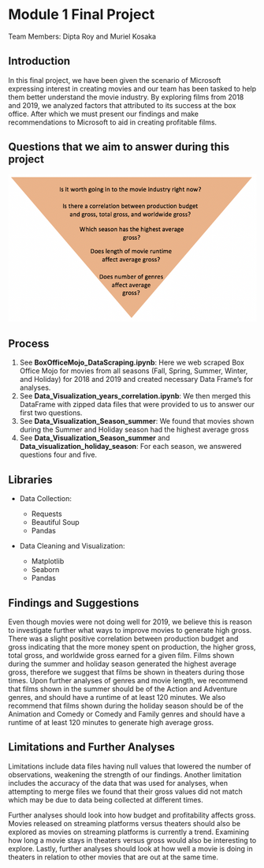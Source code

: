 # Module 1 Final Project
Team Members: Dipta Roy and Muriel Kosaka

## Introduction

In this final project, we have been given the scenario of Microsoft expressing interest in creating movies and our team has been tasked to help them better understand the movie industry. By exploring films from 2018 and 2019, we analyzed factors that attributed to its success at the box office. After which we must present our findings and make recommendations to Microsoft to aid in creating profitable films. 

## Questions that we aim to answer during this project

![Pyramid](/data/Pictures/pyramid.png)

## Process

1)	See **BoxOfficeMojo_DataScraping.ipynb**: Here we web scraped Box Office Mojo for movies from all seasons (Fall, Spring, Summer, Winter, and Holiday) for 2018 and 2019 and created necessary Data Frame’s for analyses.
2)	See **Data_Visualization_years_correlation.ipynb**: We then merged this DataFrame with zipped data files that were provided to us to answer our first two questions.
3)	See **Data_Visualization_Season_summer**: We found that movies shown during the Summer and Holiday season had the highest average gross
4)	See **Data_Visualization_Season_summer** and **Data_visualization_holiday_season**: For each season, we answered questions four and five.

## Libraries

* Data Collection:
  * Requests
  * Beautiful Soup
  * Pandas
  
* Data Cleaning and Visualization:
  * Matplotlib
  * Seaborn
  * Pandas


## Findings and Suggestions

Even though movies were not doing well for 2019, we believe this is reason to investigate further what ways to improve movies to generate high gross. There was a slight positive correlation between production budget and gross indicating that the more money spent on production, the higher gross, total gross, and worldwide gross earned for a given film. Films shown during the summer and holiday season generated the highest average gross, therefore we suggest that films be shown in theaters during those times. Upon further analyses of genres and movie length, we recommend that films shown in the summer should be of the Action and Adventure genres, and should have a runtime of at least 120 minutes. We also recommend that films shown during the holiday season should be of the Animation and Comedy or Comedy and Family genres and should have a runtime of at least 120 minutes to generate high average gross. 

## Limitations and Further Analyses

Limitations include data files having null values that lowered the number of observations, weakening the strength of our findings. Another limitation includes the accuracy of the data that was used for analyses, when attempting to merge files we found that their gross values did not match which may be due to data being collected at different times. 

Further analyses should look into how budget and profitability affects gross. Movies released on streaming platforms versus theaters should also be explored as movies on streaming platforms is currently a trend. Examining how long a movie stays in theaters versus gross would also be interesting to explore. Lastly, further analyses should look at how well a movie is doing in theaters in relation to other movies that are out at the same time. 
